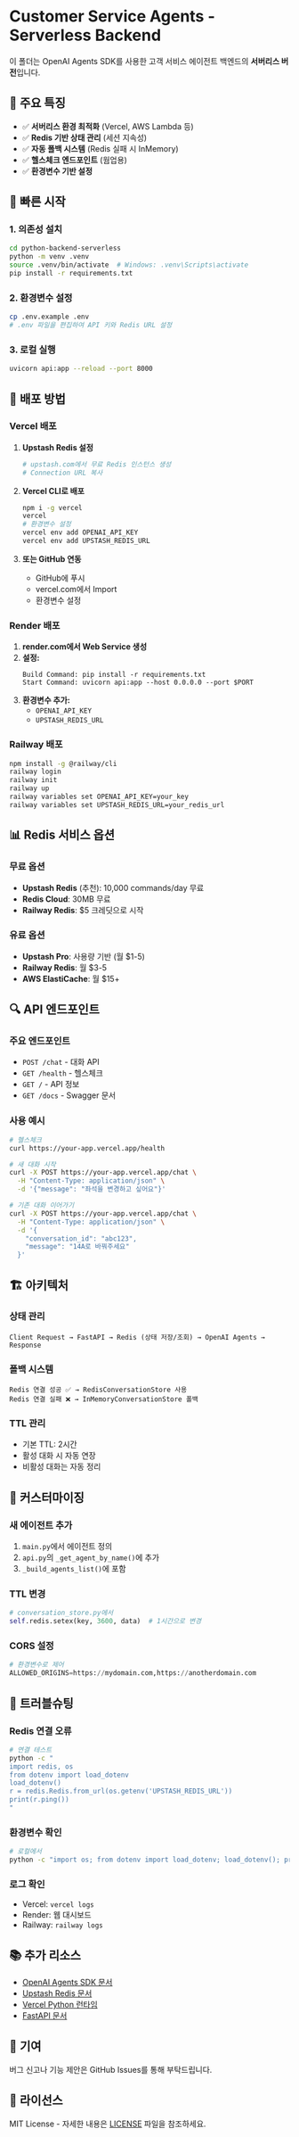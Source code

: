 # Customer Service Agents - Serverless Backend

이 폴더는 OpenAI Agents SDK를 사용한 고객 서비스 에이전트 백엔드의 **서버리스 버전**입니다.

## 🌟 주요 특징

- ✅ **서버리스 환경 최적화** (Vercel, AWS Lambda 등)
- ✅ **Redis 기반 상태 관리** (세션 지속성)
- ✅ **자동 폴백 시스템** (Redis 실패 시 InMemory)
- ✅ **헬스체크 엔드포인트** (웜업용)
- ✅ **환경변수 기반 설정**

## 🚀 빠른 시작

### 1. 의존성 설치

```bash
cd python-backend-serverless
python -m venv .venv
source .venv/bin/activate  # Windows: .venv\Scripts\activate
pip install -r requirements.txt
```

### 2. 환경변수 설정

```bash
cp .env.example .env
# .env 파일을 편집하여 API 키와 Redis URL 설정
```

### 3. 로컬 실행

```bash
uvicorn api:app --reload --port 8000
```

## 🔧 배포 방법

### Vercel 배포

1. **Upstash Redis 설정**

   ```bash
   # upstash.com에서 무료 Redis 인스턴스 생성
   # Connection URL 복사
   ```

2. **Vercel CLI로 배포**

   ```bash
   npm i -g vercel
   vercel
   # 환경변수 설정
   vercel env add OPENAI_API_KEY
   vercel env add UPSTASH_REDIS_URL
   ```

3. **또는 GitHub 연동**
   - GitHub에 푸시
   - vercel.com에서 Import
   - 환경변수 설정

### Render 배포

1. **render.com에서 Web Service 생성**
2. **설정:**
   ```
   Build Command: pip install -r requirements.txt
   Start Command: uvicorn api:app --host 0.0.0.0 --port $PORT
   ```
3. **환경변수 추가:**
   - `OPENAI_API_KEY`
   - `UPSTASH_REDIS_URL`

### Railway 배포

```bash
npm install -g @railway/cli
railway login
railway init
railway up
railway variables set OPENAI_API_KEY=your_key
railway variables set UPSTASH_REDIS_URL=your_redis_url
```

## 📊 Redis 서비스 옵션

### 무료 옵션

- **Upstash Redis** (추천): 10,000 commands/day 무료
- **Redis Cloud**: 30MB 무료
- **Railway Redis**: $5 크레딧으로 시작

### 유료 옵션

- **Upstash Pro**: 사용량 기반 (월 $1-5)
- **Railway Redis**: 월 $3-5
- **AWS ElastiCache**: 월 $15+

## 🔍 API 엔드포인트

### 주요 엔드포인트

- `POST /chat` - 대화 API
- `GET /health` - 헬스체크
- `GET /` - API 정보
- `GET /docs` - Swagger 문서

### 사용 예시

```bash
# 헬스체크
curl https://your-app.vercel.app/health

# 새 대화 시작
curl -X POST https://your-app.vercel.app/chat \
  -H "Content-Type: application/json" \
  -d '{"message": "좌석을 변경하고 싶어요"}'

# 기존 대화 이어가기
curl -X POST https://your-app.vercel.app/chat \
  -H "Content-Type: application/json" \
  -d '{
    "conversation_id": "abc123",
    "message": "14A로 바꿔주세요"
  }'
```

## 🏗️ 아키텍처

### 상태 관리

```
Client Request → FastAPI → Redis (상태 저장/조회) → OpenAI Agents → Response
```

### 폴백 시스템

```
Redis 연결 성공 ✅ → RedisConversationStore 사용
Redis 연결 실패 ❌ → InMemoryConversationStore 폴백
```

### TTL 관리

- 기본 TTL: 2시간
- 활성 대화 시 자동 연장
- 비활성 대화는 자동 정리

## 🔧 커스터마이징

### 새 에이전트 추가

1. `main.py`에서 에이전트 정의
2. `api.py`의 `_get_agent_by_name()`에 추가
3. `_build_agents_list()`에 포함

### TTL 변경

```python
# conversation_store.py에서
self.redis.setex(key, 3600, data)  # 1시간으로 변경
```

### CORS 설정

```python
# 환경변수로 제어
ALLOWED_ORIGINS=https://mydomain.com,https://anotherdomain.com
```

## 🐛 트러블슈팅

### Redis 연결 오류

```bash
# 연결 테스트
python -c "
import redis, os
from dotenv import load_dotenv
load_dotenv()
r = redis.Redis.from_url(os.getenv('UPSTASH_REDIS_URL'))
print(r.ping())
"
```

### 환경변수 확인

```bash
# 로컬에서
python -c "import os; from dotenv import load_dotenv; load_dotenv(); print(os.getenv('OPENAI_API_KEY')[:10] + '...')"
```

### 로그 확인

- Vercel: `vercel logs`
- Render: 웹 대시보드
- Railway: `railway logs`

## 📚 추가 리소스

- [OpenAI Agents SDK 문서](https://openai.github.io/openai-agents-python/)
- [Upstash Redis 문서](https://docs.upstash.com/redis)
- [Vercel Python 런타임](https://vercel.com/docs/functions/runtimes/python)
- [FastAPI 문서](https://fastapi.tiangolo.com/)

## 🤝 기여

버그 신고나 기능 제안은 GitHub Issues를 통해 부탁드립니다.

## 📄 라이선스

MIT License - 자세한 내용은 [LICENSE](../LICENSE) 파일을 참조하세요.
